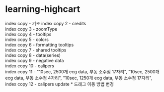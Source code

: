 # learning-highcart

index copy - 기초
index copy 2 - credits  
index copy 3 - zoomType  
index copy 4 - tooltips  
index copy 5 - colors  
index copy 6 - formatting tooltips  
index copy 7 - shared tooltips  
index copy 8 - data(series)  
index copy 9 - negative data  
index copy 10 - calipers  
index copy 11 - "10sec, 2500개 ecg data, 부동 소수점 17자리", "10sec, 2500개 ecg data, 부동 소수점 4자리", "10sec, 1250개 ecg data, 부동 소수점 17자리",  
index copy 12 - calipers update \* 드래그 이동 방법 변경  
